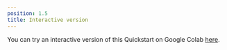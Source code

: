 ```yaml
---
position: 1.5
title: Interactive version
---
```


You can try an interactive version of this Quickstart on Google Colab [here](https://colab.research.google.com/drive/1ExqheS4lIuJRs0wk0B6sxaYfnZGcTYUv).

